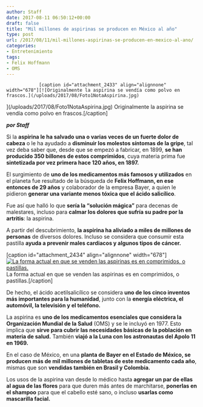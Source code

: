 ```yaml
---
author: Staff
date: 2017-08-11 06:50:12+00:00
draft: false
title: "Mil millones de aspirinas se producen en México al año"
type: post
url: /2017/08/11/mil-millones-aspirinas-se-producen-en-mexico-al-ano/
categories:
- Entretenimiento
tags:
- Felix Hoffmann
- OMS
---
```



				[caption id="attachment_2433" align="alignnone" width="678"][![Originalmente la aspirina se vendía como polvo en frascos.](/uploads/2017/08/Foto1NotaAspirina.jpg)
](/uploads/2017/08/Foto1NotaAspirina.jpg) Originalmente la aspirina se vendía como polvo en frascos.[/caption]

**_por Staff_**

Si la **aspirina le ha salvado una o varias veces de un fuerte dolor de cabeza** o le ha ayudado a **disminuir los molestos síntomas de la gripe**, tal vez deba saber que, desde que se empezó a fabricar, en 1899, **se han producido 350 billones de estos comprimidos**, cuya materia prima fue **sintetizada por vez primera hace 120 años, en 1897.**

El surgimiento de **uno de los medicamentos más famosos y utilizados** en el planeta fue resultado de la búsqueda de **Felix Hoffmann, en ese entonces de 29 años** y colaborador de la empresa Bayer, a quien le pidieron **generar una variante menos tóxica que el ácido salicílico**.

Fue así que halló lo que **sería la “solución mágica”** para decenas de malestares, incluso para **calmar los dolores que sufría su padre por la artritis**: la aspirina.

A partir del descubrimiento, **la aspirina ha aliviado a miles de millones de personas** de diversos dolores. Incluso se considera que consumir esta pastilla **ayuda a prevenir males cardiacos y algunos tipos de cáncer.**

[caption id="attachment_2434" align="alignnone" width="678"][![La forma actual en que se venden las aspirinas es en comprimidos, o pastillas.](/uploads/2017/08/Foto2NotaAspirina.jpg)
](/uploads/2017/08/Foto2NotaAspirina.jpg) La forma actual en que se venden las aspirinas es en comprimidos, o pastillas.[/caption]

De hecho, el ácido acetilsalicílico se considera **uno de los cinco inventos más importantes para la humanidad**, junto con la **energía eléctrica, el automóvil, la televisión y el teléfono.**

La aspirina es **uno de los medicamentos esenciales que considera la Organización Mundial de la Salud** (OMS) y se le incluyó en 1977. Esto implica que **sirve para cubrir las necesidades básicas de la población en materia de salud.** También **viajó a la Luna con los astronautas del Apolo 11 en 1969.**

En el caso de México, en una **planta de Bayer en el Estado de México, se producen más de mil millones de tabletas de este medicamento cada año**, mismas que son **vendidas también en Brasil y Colombia.**

Los usos de la aspirina van desde lo médico hasta **agregar un par de ellas al agua de las flores** para que duren más antes de marchitarse, **ponerlas en el shampoo** para que el cabello esté sano, o incluso **usarlas como mascarilla facial.**		
